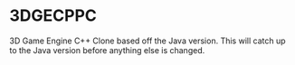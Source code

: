 3DGECPPC
========

3D Game Engine C++ Clone based off the Java version. This will catch up to the Java version before anything else is changed.
